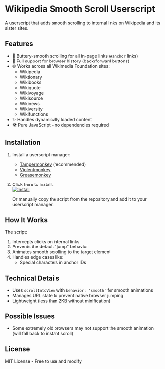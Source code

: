 # Wikipedia Smooth Scroll Userscript

A userscript that adds smooth scrolling to internal links on Wikipedia and its sister sites.

## Features

- 🚀 Buttery-smooth scrolling for all in-page links (`#anchor` links)
- 🔄 Full support for browser history (back/forward buttons)
- 🌐 Works across all Wikimedia Foundation sites:
  - Wikipedia
  - Wiktionary
  - Wikibooks
  - Wikiquote
  - Wikivoyage
  - Wikisource
  - Wikinews
  - Wikiversity
  - Wikifunctions
- ✨ Handles dynamically loaded content
- 🛠️ Pure JavaScript - no dependencies required

## Installation

1. Install a userscript manager:
   - [Tampermonkey](https://www.tampermonkey.net/) (recommended)
   - [Violentmonkey](https://violentmonkey.github.io/)
   - [Greasemonkey](https://www.greasespot.net/)

2. Click here to install:  
   [![Install](https://img.shields.io/badge/Install%20directly%20from-URL-brightgreen)](https://github.com/yourusername/wikipedia-smooth-scroll/raw/main/wikipedia-smooth-scroll.user.js)

   Or manually copy the script from the repository and add it to your userscript manager.

## How It Works

The script:

1. Intercepts clicks on internal links
2. Prevents the default "jump" behavior
3. Animates smooth scrolling to the target element
4. Handles edge cases like:
   - Special characters in anchor IDs

## Technical Details

- Uses `scrollIntoView` with `behavior: 'smooth'` for smooth animations
- Manages URL state to prevent native browser jumping
- Lightweight (less than 2KB without minification)

## Possible Issues

- Some extremely old browsers may not support the smooth animation (will fall back to instant scroll)

## License

MIT License - Free to use and modify

